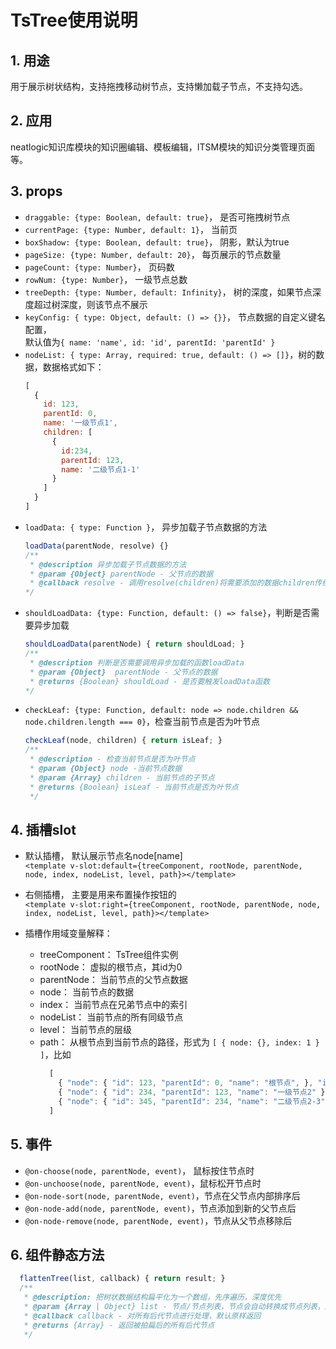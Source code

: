 # TsTree使用说明

## 1. 用途
用于展示树状结构，支持拖拽移动树节点，支持懒加载子节点，不支持勾选。  

## 2. 应用
neatlogic知识库模块的知识圈编辑、模板编辑，ITSM模块的知识分类管理页面等。

## 3. props
  + `draggable: {type: Boolean, default: true}`， 是否可拖拽树节点
  + `currentPage: {type: Number, default: 1}`，  当前页  
  + `boxShadow: {type: Boolean, default: true}`，  阴影，默认为true  
  + `pageSize: {type: Number, default: 20}`，  每页展示的节点数量  
  + `pageCount: {type: Number}`， 页码数    
  + `rowNum: {type: Number}`， 一级节点总数
  + `treeDepth: {type: Number, default: Infinity}`， 树的深度，如果节点深度超过树深度，则该节点不展示 
  + `keyConfig: { type: Object, default: () => {}}`， 节点数据的自定义键名配置，  
	默认值为`{ name: 'name', id: 'id', parentId: 'parentId' }`
  + `nodeList: { type: Array, required: true, default: () => []}`，树的数据，数据格式如下：  
    ``` JavaScript
    [
      {
        id: 123, 
        parentId: 0, 
        name: '一级节点1',
        children: [
          {
            id:234,
            parentId: 123, 
            name: '二级节点1-1' 
          }
        ]
      }
    ]
    ```
  + `loadData: { type: Function }`， 异步加载子节点数据的方法
    ``` JavaScript
    loadData(parentNode, resolve) {}
    /** 
     * @description 异步加载子节点数据的方法
     * @param {Object} parentNode - 父节点的数据
     * @callback resolve - 调用resolve(children)将需要添加的数据children传给父节点
    */
    ```
  + `shouldLoadData: {type: Function, default: () => false}`，判断是否需要异步加载
    ``` JavaScript
    shouldLoadData(parentNode) { return shouldLoad; }
    /**
     * @description 判断是否需要调用异步加载的函数loadData
     * @param {Object}  parentNode - 父节点的数据
     * @returns {Boolean} shouldLoad - 是否要触发loadData函数
    */
    ```
  + `checkLeaf: {type: Function, default: node => node.children && node.children.length === 0}`，检查当前节点是否为叶节点
    ```JavaScript 
    checkLeaf(node, children) { return isLeaf; }
    /**
     * @description - 检查当前节点是否为叶节点
     * @param {Object} node -当前节点数据
     * @param {Array} children - 当前节点的子节点
     * @returns {Boolean} isLeaf - 当前节点是否为叶节点
     */
    ```

## 4. 插槽slot  
  + 默认插槽， 默认展示节点名node[name]  
    `<template v-slot:default={treeComponent, rootNode, parentNode, node, index, nodeList, level, path}></template>`  

  + 右侧插槽， 主要是用来布置操作按钮的  
    `<template v-slot:right={treeComponent, rootNode, parentNode, node, index, nodeList, level, path}></template>`  

  + 插槽作用域变量解释：
      - treeComponent： TsTree组件实例
      - rootNode： 虚拟的根节点，其id为0
      - parentNode： 当前节点的父节点数据
      - node： 当前节点的数据
      - index： 当前节点在兄弟节点中的索引
      - nodeList： 当前节点的所有同级节点
      - level： 当前节点的层级
      - path： 从根节点到当前节点的路径，形式为 ` [ { node: {}, index: 1 } ] `，比如
        ```JavaScript
          [
            { "node": { "id": 123, "parentId": 0, "name": "根节点", }, "index": 0 },
            { "node": { "id": 234, "parentId": 123, "name": "一级节点2" }, "index": 2 },
            { "node": { "id": 345, "parentId": 234, "name": "二级节点2-3", }, "index": 3 }
          ]
        ```

## 5. 事件
  + `@on-choose(node, parentNode, event)`， 鼠标按住节点时
  + `@on-unchoose(node, parentNode, event)`，鼠标松开节点时  
  + `@on-node-sort(node, parentNode, event)`，节点在父节点内部排序后  
  + `@on-node-add(node, parentNode, event)`，节点添加到新的父节点后  
  + `@on-node-remove(node, parentNode, event)`，节点从父节点移除后  

## 6. 组件静态方法
  ```JavaScript
    flattenTree(list, callback) { return result; }
    /**
     * @description: 把树状数据结构扁平化为一个数组，先序遍历，深度优先
     * @param {Array | Object} list - 节点/节点列表，节点会自动转换成节点列表，默认为树的根节点
     * @callback callback - 对所有后代节点进行处理，默认原样返回
     * @returns {Array} - 返回被拍扁后的所有后代节点
     */
  ```